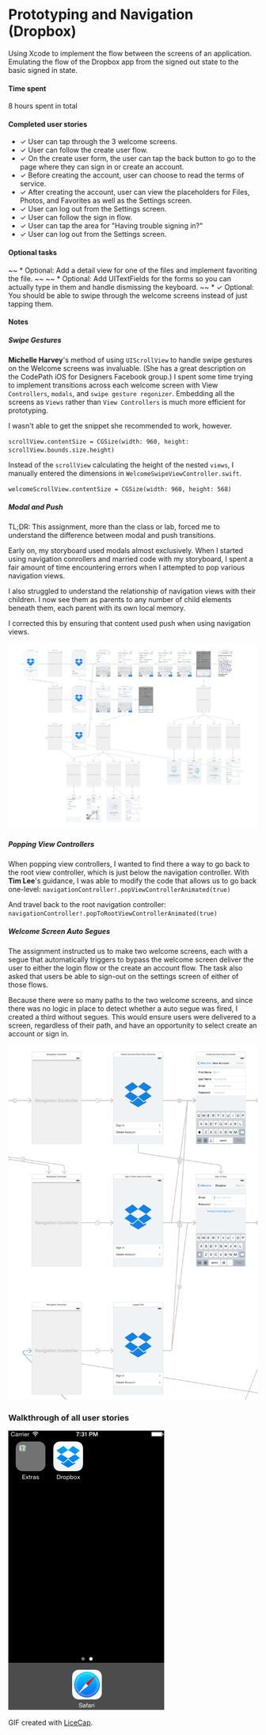# Prototyping and Navigation (Dropbox)
Using Xcode to implement the flow between the screens of an application. Emulating the flow of the Dropbox app from the signed out state to the basic signed in state.

#### Time spent
8 hours spent in total

#### Completed user stories
 * ✓ User can tap through the 3 welcome screens.
 * ✓ User can follow the create user flow.
  * ✓ On the create user form, the user can tap the back button to go to the page where they can sign in or create an account.
  * ✓ Before creating the account, user can choose to read the terms of service.
  * ✓ After creating the account, user can view the placeholders for Files, Photos, and Favorites as well as the Settings screen.
  * ✓ User can log out from the Settings screen.
 * ✓ User can follow the sign in flow.
  * ✓ User can tap the area for "Having trouble signing in?"
  * ✓ User can log out from the Settings screen.
 
#### Optional tasks
~~ * Optional: Add a detail view for one of the files and implement favoriting the file.
~~
~~ * Optional: Add UITextFields for the forms so you can actually type in them and handle dismissing the keyboard.
~~ * ✓ Optional: You should be able to swipe through the welcome screens instead of just tapping them.

#### Notes
##### Swipe Gestures
**Michelle Harvey**'s method of using `UIScrollView` to handle swipe gestures on the Welcome screens was invaluable. (She has a great description on the CodePath iOS for Designers Facebook group.) I spent some time trying to implement transitions across each welcome screen with View `Controllers`, `modals`, and `swipe gesture regonizer`. Embedding all the screens as `Views` rather than `View Controllers` is much more efficient for prototyping.

I wasn't able to get the snippet she recommended to work, however. 

`scrollView.contentSize = CGSize(width: 960, height: scrollView.bounds.size.height)
`

Instead of the `scrollView` calculating the height of the nested `views`, I manually entered the dimensions in `WelcomeSwipeViewController.swift`.

`welcomeScrollView.contentSize = CGSize(width: 960, height: 568)`

##### Modal and Push
TL;DR: This assignment, more than the class or lab, forced me to understand the difference between modal and push transitions. 

Early on, my storyboard used modals almost exclusively. When I started using navigation conrollers and married code with my storyboard, I spent a fair amount of time encountering errors when I attempted to pop various navigation views.

I also struggled to understand the relationship of navigation views with their children. I now see them as parents to any number of child elements beneath them, each parent with its own local memory.

I corrected this by ensuring that content used push when using navigation views.

![Storyboard](storyboard.png)

##### Popping View Controllers
When popping view controllers, I wanted to find there a way to go back to the root view controller, which is just below the navigation controller. With **Tim Lee**'s guidance, I was able to modify the code that allows us to go back one-level:
       `navigationController!.popViewControllerAnimated(true)` 
        
And travel back to the root navigation controller:
`navigationController!.popToRootViewControllerAnimated(true)`


##### Welcome Screen Auto Segues
The assignment instructed us to make two welcome screens, each with a segue that automatically triggers to bypass the welcome screen deliver the user to either the login flow or the create an account flow. The task also asked that users be able to sign-out on the settings screen of either of those flows.

Because there were so many paths to the two welcome screens, and since there was no logic in place to detect whether a auto segue was fired, I created a third without segues. This would ensure users were delivered to a screen, regardless of their path, and have an opportunity to select create an account or sign in.

![Welcome Screens](welcome-screens.png)

### Walkthrough of all user stories

![Video Walkthrough](dropbox.gif)

GIF created with [LiceCap](http://www.cockos.com/licecap/).
